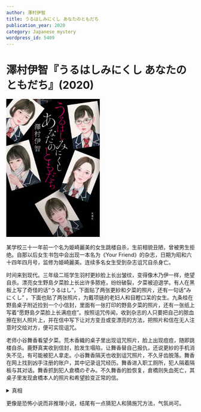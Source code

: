 ```yaml
---
author: 澤村伊智
title: うるはしみにくし あなたのともだち
publication_year: 2020
category: Japanese mystery
wordpress_id: 5409
---
```


# 澤村伊智『うるはしみにくし あなたのともだち』(2020)

<img src=images/2020_cover.jpg width=250/>

某学校三十一年前一个名为姫崎麗美的女生跳楼自杀，生前相貌丑陋，曾被男生拒绝。自那以后女生书包中会出现一本名为《Your Friend》的杂志，日期为昭和六十四年四月号，监修为姫崎麗美。连续多名女生受到杂志诅咒自杀身亡。

时间来到现代。三年级二班学生羽村更紗脸上长出皱纹，变得像木乃伊一样，绝望自杀。漂亮女生野島夕菜脸上长出许多脓疮，纷纷破裂，夕菜被迫退学。有人在黑板上写了奇怪的话“うるはし”，下面贴了两张更紗和夕菜的照片，还有一句话“みにくし” ，下面也贴了两张照片，为戴项链的老妇人和目瞪口呆的女生。九条桂在野島桌子附近捡到一个小信封，里面有一张打印的野島夕菜的照片，还有一张纸上写着“愿野島夕菜脸上长满痘痘”。按照诅咒传闻，收到杂志的人只要把自己的脓血擦在别人照片上，并在信中写下让对方变丑或变漂亮的方法，把照片和信在无人注意时交给对方，便可实现诅咒。

老师小谷舞香看望夕菜。荒木香織的桌子里出现诅咒照片，脸上出现痘痘，随即跳楼自杀。鹿野真実收到信封，脸发生塌陷，让舞香替自己报仇，还说更紗的手机消失不见，有可能被犯人拿走。小谷舞香隔天也收到诅咒照片，不久牙齿脱落。舞香在网上找到凶手注册的账户，其中记录诅咒经历。舞香进入职工厕所，犯人隔着隔板与其对话。舞香抓到犯人倉橋のぞみ。不久舞香的脸恢复，倉橋则失血死亡，其桌子里发现倉橋本人的照片和希望脸变正常的信。

<details><summary>真相</summary>
椛島希美收到《Your Friend》杂志，但没有使用，而是将其放在倉橋桌子里。倉橋在网上写下自己的诅咒，真犯人根据网上内容施咒，倉橋以为自己的诅咒灵验。真犯人对倉橋施法，证明倉橋错误，因为咒语无法对自己施展。真犯人是中杉千亜紀，她在更紗的手机液晶屏上擦脓血，并把施咒对象的照片放在手机外壳里面，故意让人捡到手机，用这种方法施咒。咒语的本质是一种幻觉，不管把别人变得多丑，自己都看不到。
</details>

更像是恐怖小说而非推理小说，结尾有一点猜犯人和猜施咒方法，气氛尚可。